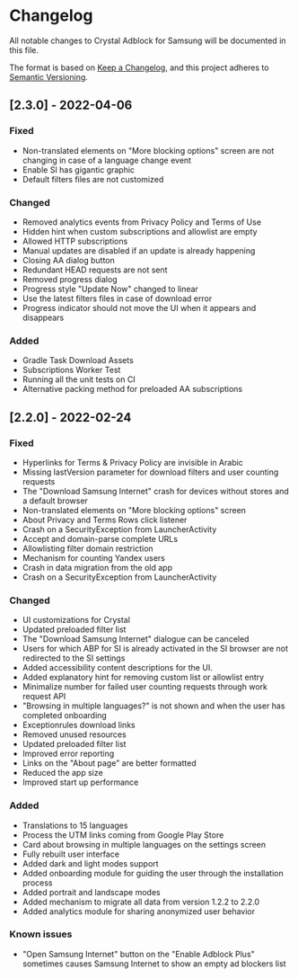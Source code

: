 # Changelog
All notable changes to Crystal Adblock for Samsung will be documented in this file.

The format is based on [Keep a Changelog](https://keepachangelog.com/en/1.0.0/),
and this project adheres to [Semantic Versioning](https://semver.org/spec/v2.0.0.html).

## [2.3.0] - 2022-04-06
### Fixed
- Non-translated elements on "More blocking options" screen are not changing in case of a language change event
- Enable SI has gigantic graphic
- Default filters files are not customized

### Changed
- Removed analytics events from Privacy Policy and Terms of Use
- Hidden hint when custom subscriptions and allowlist are empty
- Allowed HTTP subscriptions
- Manual updates are disabled if an update is already happening
- Closing AA dialog button
- Redundant HEAD requests are not sent
- Removed progress dialog
- Progress style "Update Now" changed to linear
- Use the latest filters files in case of download error
- Progress indicator should not move the UI when it appears and disappears

### Added
- Gradle Task Download Assets
- Subscriptions Worker Test
- Running all the unit tests on CI
- Alternative packing method for preloaded AA subscriptions

## [2.2.0] - 2022-02-24
### Fixed
- Hyperlinks for Terms & Privacy Policy are invisible in Arabic
- Missing lastVersion parameter for download filters and user counting requests
- The "Download Samsung Internet" crash for devices without stores and a default browser
- Non-translated elements on "More blocking options" screen
- About Privacy and Terms Rows click listener
- Crash on a SecurityException from LauncherActivity
- Accept and domain-parse complete URLs
- Allowlisting filter domain restriction
- Mechanism for counting Yandex users
- Crash in data migration from the old app
- Crash on a SecurityException from LauncherActivity

### Changed
- UI customizations for Crystal
- Updated preloaded filter list
- The "Download Samsung Internet" dialogue can be canceled
- Users for which ABP for SI is already activated in the SI browser are not redirected to the SI settings
- Added accessibility content descriptions for the UI.
- Added explanatory hint for removing custom list or allowlist entry
- Minimalize number for failed user counting requests through work request API
- "Browsing in multiple languages?" is not shown and when the user has completed onboarding
- Exceptionrules download links
- Removed unused resources
- Updated preloaded filter list
- Improved error reporting
- Links on the "About page" are better formatted
- Reduced the app size
- Improved start up performance

### Added
- Translations to 15 languages
- Process the UTM links coming from Google Play Store
- Card about browsing in multiple languages on the settings screen
- Fully rebuilt user interface
- Added dark and light modes support
- Added onboarding module for guiding the user through the installation process
- Added portrait and landscape modes
- Added mechanism to migrate all data from version 1.2.2 to 2.2.0
- Added analytics module for sharing anonymized user behavior

### Known issues
- "Open Samsung Internet" button on the "Enable Adblock Plus" sometimes causes Samsung Internet to show an empty ad blockers list
